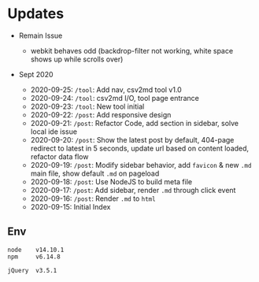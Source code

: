 # Updates
- Remain Issue
    - webkit behaves odd (backdrop-filter not working, white space shows up while scrolls over)


- Sept 2020
    - 2020-09-25: `/tool`: Add nav, csv2md tool v1.0
    - 2020-09-24: `/tool`: csv2md I/O, tool page entrance
    - 2020-09-23: `/tool`: New tool initial
    - 2020-09-22: `/post`: Add responsive design
    - 2020-09-21: `/post`: Refactor Code, add section in sidebar, solve local ide issue
    - 2020-09-20: `/post`: Show the latest post by default, 404-page redirect to latest in 5 seconds, update url based on content loaded, refactor data flow
    - 2020-09-19: `/post`: Modify sidebar behavior, add `favicon` & new `.md` main file, show default `.md` on pageload
    - 2020-09-18: `/post`: Use NodeJS to build meta file 
    - 2020-09-17: `/post`: Add sidebar, render `.md` through click event
    - 2020-09-16: `/post`: Render `.md` to `html`
    - 2020-09-15: Initial Index
    
## Env
```
node    v14.10.1
npm     v6.14.8

jQuery  v3.5.1
```